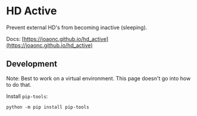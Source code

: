 # HD Active

Prevent external HD's from becoming inactive (sleeping).

Docs: [https://joaonc.github.io/hd_active](https://joaonc.github.io/hd_active)

## Development
Note: Best to work on a virtual environment.
This page doesn't go into how to do that.

Install `pip-tools`:
```
python -m pip install pip-tools
```
